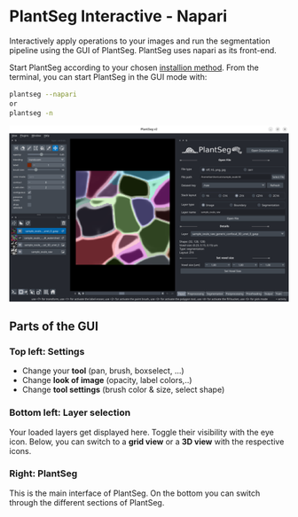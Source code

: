 # PlantSeg Interactive - Napari

Interactively apply operations to your images and run the segmentation 
pipeline using the GUI of PlantSeg.
PlantSeg uses napari as its front-end.

Start PlantSeg according to your chosen [installion method](../getting_started/installation.md).
From the terminal, you can start PlantSeg in the GUI mode with:

```bash
plantseg --napari
or
plantseg -n
```


![Plantseg 2.0 interface](../../logos/plantseg2gui.png)

## Parts of the GUI

### Top left: Settings

* Change your **tool** (pan, brush, boxselect, ...)
* Change **look of image** (opacity, label colors,..)
* Change **tool settings** (brush color & size, select shape)

### Bottom left: Layer selection

Your loaded layers get displayed here. Toggle their visibility with the eye icon.
Below, you can switch to a **grid view** or a **3D view** with the respective icons.

### Right: PlantSeg

This is the main interface of PlantSeg.
On the bottom you can switch through the different sections of PlantSeg.
